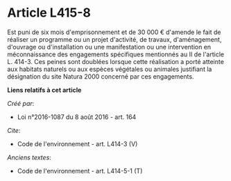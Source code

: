 # Article L415-8

Est puni de six mois d'emprisonnement et de 30 000 € d'amende le fait de réaliser un programme ou un projet d'activité, de
travaux, d'aménagement, d'ouvrage ou d'installation ou une manifestation ou une intervention en méconnaissance des
engagements spécifiques mentionnés au II de l'article L. 414-3. Ces peines sont doublées lorsque cette réalisation a porté
atteinte aux habitats naturels ou aux espèces végétales ou animales justifiant la désignation du site Natura 2000 concerné
par ces engagements.

**Liens relatifs à cet article**

_Créé par_:

  - Loi n°2016-1087 du 8 août 2016 - art. 164

_Cite_:

  - Code de l'environnement - art. L414-3 (V)

_Anciens textes_:

  - Code de l'environnement - art. L414-5-1 (T)
